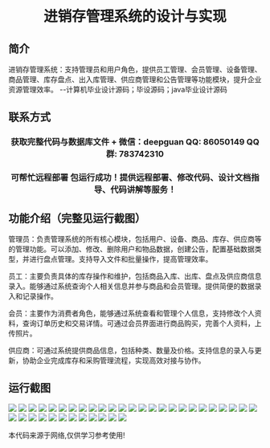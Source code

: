 <p><h1 align="center">进销存管理系统的设计与实现</h1></p>

## 简介
进销存管理系统：支持管理员和用户角色，提供员工管理、会员管理、设备管理、商品管理、库存盘点、出入库管理、供应商管理和公告管理等功能模块，提升企业资源管理效率。    --计算机毕业设计源码；毕设源码；java毕业设计源码


## 联系方式
<p><h3 align="center">获取完整代码与数据库文件 + 微信：deepguan QQ: 86050149 QQ群: 783742310</h3></p>
<p><h3 align="center">可帮忙远程部署 包运行成功！提供远程部署、修改代码、设计文档指导、代码讲解等服务！</h3></p>

## 功能介绍（完整见运行截图）
管理员：负责管理系统的所有核心模块，包括用户、设备、商品、库存、供应商等的管理功能。可以添加、修改、删除用户和物品数据，创建公告，配置基础数据类型，并进行盘点管理。支持导入文件和批量操作，提高管理效率。

员工：主要负责具体的库存操作和维护，包括商品入库、出库、盘点及供应商信息录入。能够通过系统查询个人相关信息并参与商品和会员管理。提供简便的数据录入和记录操作。

会员：主要作为消费者角色，能够通过系统查看和管理个人信息，支持修改个人资料，查询订单历史和交易详情。可通过会员界面进行商品购买，完善个人资料，上传照片。

供应商：可通过系统提供商品信息，包括种类、数量及价格。支持信息的录入与更新，协助企业完成库存和采购管理流程，实现高效对接与协作。


## 运行截图
![](img/001.jpg)
![](img/002.jpg)
![](img/003.jpg)
![](img/004.jpg)
![](img/005.jpg)
![](img/006.jpg)
![](img/007.jpg)
![](img/008.jpg)
![](img/009.jpg)
![](img/010.jpg)
![](img/011.jpg)
![](img/012.jpg)
![](img/013.jpg)
![](img/014.jpg)
![](img/015.jpg)
![](img/016.jpg)
![](img/017.jpg)
![](img/018.jpg)
![](img/019.jpg)
![](img/020.jpg)
![](img/021.jpg)
![](img/022.jpg)
![](img/023.jpg)
![](img/024.jpg)
![](img/025.jpg)
![](img/026.jpg)
![](img/027.jpg)
![](img/028.jpg)
![](img/029.jpg)
![](img/030.jpg)
![](img/031.jpg)
![](img/032.jpg)
![](img/033.jpg)
![](img/034.jpg)
![](img/035.jpg)
![](img/036.jpg)
![](img/037.jpg)

<p>本代码来源于网络,仅供学习参考使用!</p>
